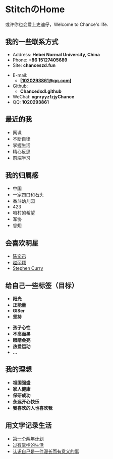 # StitchのHome

或许你也会爱上史迪仔，Welcome to Chance's life.

<!-- slide -->

## 我的一些联系方式

- Address: **Hebei Normal University, China**
- Phone: **+86 15127405689**
- Site: **chanceszd.fun**

<!-- slide vertical=true -->

- E-mail:
  - **[1020293861@qq.com]**
- Github:
  - **Chancedxdl.github** 
- WeChat: **xgnryyzfzjyChance**
- QQ: **1020293861**

<!-- slide -->

## 最近的我

<!-- slide vertical=true -->

  - 网课
  - 不断自律
  - 掌握生活
  - 精心反思
  - 前端学习

<!-- slide -->

## 我的归属感

<!-- slide vertical=true -->

  - 中国
  - 一家四口和石头
  - 番斗幼儿园
  - 423
  - 咱村的希望
  - 军协
  - 睿翅

<!-- slide -->

## 会喜欢明星

<!-- slide vertical=true -->

- [陈奕迅](https://music.163.com/#/song?id=35403523&autoplay=true&market=baiduhd)
- [赵丽颖](https://www.zhihu.com/people/ju-chance/answers)
- [Stephen Curry](https://www.bilibili.com/video/av91139570?from=search&seid=214791411388734982)

<!-- slide -->

## 给自己一些标签（目标）

<!-- slide vertical=true -->

  - **阳光**
  - **正能量**
  - **GISer**
  - **坚持**
  
  <!-- slide vertical=true -->

- **孩子心性**
- **不高而黑**
- **眼睛会亮**
- **热爱运动**
- **...**

<!-- slide -->

## 我的理想

 <!-- slide vertical=true -->

  - **祖国强盛**
  - **家人健康**
  - **保研成功**
  - **永远开心快乐**
  - **我喜欢的人也喜欢我**

<!-- slide -->

## 用文字记录生活

- [第一个两年计划](https://chanceszd.fun/_posts/2020-03-11-%E7%AC%AC%E4%B8%80%E4%B8%AA%E4%B8%A4%E5%B9%B4%E8%AE%A1%E5%88%92/)
- [过有掌控的生活](https://chanceszd.fun/_posts/2020-05-01-%E8%BF%87%E6%9C%89%E6%8E%8C%E6%8E%A7%E7%9A%84%E7%94%9F%E6%B4%BB/)
- [认识自己是一件漫长而有意义的事](https://chanceszd.fun/_posts/2020-03-11-%E8%AE%A4%E8%AF%86%E8%87%AA%E5%B7%B1%E6%98%AF%E4%B8%80%E4%BB%B6%E6%BC%AB%E9%95%BF%E8%80%8C%E6%9C%89%E6%84%8F%E4%B9%89%E7%9A%84%E4%BA%8B/)

<!-- slide vertical=true -->


